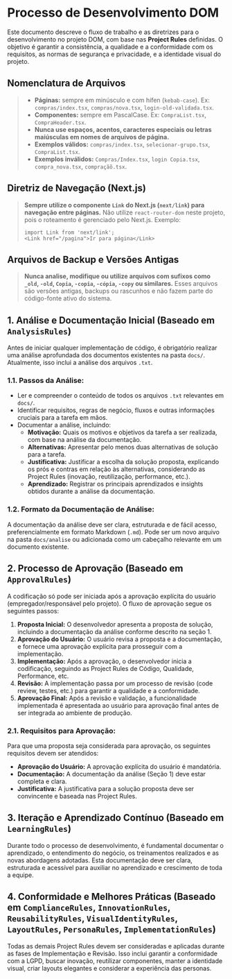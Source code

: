 # Processo de Desenvolvimento DOM

Este documento descreve o fluxo de trabalho e as diretrizes para o desenvolvimento no projeto DOM, com base nas **Project Rules** definidas. O objetivo é garantir a consistência, a qualidade e a conformidade com os requisitos, as normas de segurança e privacidade, e a identidade visual do projeto.

## Nomenclatura de Arquivos
> - **Páginas:** sempre em minúsculo e com hífen (`kebab-case`). Ex: `compras/index.tsx`, `compras/nova.tsx`, `login-old-validada.tsx`.
> - **Componentes:** sempre em PascalCase. Ex: `CompraList.tsx`, `CompraHeader.tsx`.
> - **Nunca use espaços, acentos, caracteres especiais ou letras maiúsculas em nomes de arquivos de página.**
> - **Exemplos válidos:** `compras/index.tsx`, `selecionar-grupo.tsx`, `CompraList.tsx`.
> - **Exemplos inválidos:** `Compras/Index.tsx`, `login Copia.tsx`, `compra_nova.tsx`, `compraçãõ.tsx`.

## Diretriz de Navegação (Next.js)
> **Sempre utilize o componente `Link` do Next.js (`next/link`) para navegação entre páginas.**
> Não utilize `react-router-dom` neste projeto, pois o roteamento é gerenciado pelo Next.js.
> Exemplo:
> ```tsx
> import Link from 'next/link';
> <Link href="/pagina">Ir para página</Link>
> ```

## Arquivos de Backup e Versões Antigas
> **Nunca analise, modifique ou utilize arquivos com sufixos como `_old`, `-old`, `Copia`, `-copia`, `-cópia`, `-copy` ou similares.**
> Esses arquivos são versões antigas, backups ou rascunhos e não fazem parte do código-fonte ativo do sistema.

## 1. Análise e Documentação Inicial (Baseado em `AnalysisRules`)

Antes de iniciar qualquer implementação de código, é obrigatório realizar uma análise aprofundada dos documentos existentes na pasta `docs/`. Atualmente, isso inclui a análise dos arquivos `.txt`.

### 1.1. Passos da Análise:

-   Ler e compreender o conteúdo de todos os arquivos `.txt` relevantes em `docs/`.
-   Identificar requisitos, regras de negócio, fluxos e outras informações cruciais para a tarefa em mãos.
-   Documentar a análise, incluindo:
    -   **Motivação:** Quais os motivos e objetivos da tarefa a ser realizada, com base na análise da documentação.
    -   **Alternativas:** Apresentar pelo menos duas alternativas de solução para a tarefa.
    -   **Justificativa:** Justificar a escolha da solução proposta, explicando os prós e contras em relação às alternativas, considerando as Project Rules (inovação, reutilização, performance, etc.).
    -   **Aprendizado:** Registrar os principais aprendizados e insights obtidos durante a análise da documentação.

### 1.2. Formato da Documentação de Análise:

A documentação da análise deve ser clara, estruturada e de fácil acesso, preferencialmente em formato Markdown (`.md`). Pode ser um novo arquivo na pasta `docs/analise` ou adicionada como um cabeçalho relevante em um documento existente.

## 2. Processo de Aprovação (Baseado em `ApprovalRules`)

A codificação só pode ser iniciada após a aprovação explícita do usuário (empregador/responsável pelo projeto). O fluxo de aprovação segue os seguintes passos:

1.  **Proposta Inicial:** O desenvolvedor apresenta a proposta de solução, incluindo a documentação da análise conforme descrito na seção 1.
2.  **Aprovação do Usuário:** O usuário revisa a proposta e a documentação, e fornece uma aprovação explícita para prosseguir com a implementação.
3.  **Implementação:** Após a aprovação, o desenvolvedor inicia a codificação, seguindo as Project Rules de Código, Qualidade, Performance, etc.
4.  **Revisão:** A implementação passa por um processo de revisão (code review, testes, etc.) para garantir a qualidade e a conformidade.
5.  **Aprovação Final:** Após a revisão e validação, a funcionalidade implementada é apresentada ao usuário para aprovação final antes de ser integrada ao ambiente de produção.

### 2.1. Requisitos para Aprovação:

Para que uma proposta seja considerada para aprovação, os seguintes requisitos devem ser atendidos:

-   **Aprovação do Usuário:** A aprovação explícita do usuário é mandatória.
-   **Documentação:** A documentação da análise (Seção 1) deve estar completa e clara.
-   **Justificativa:** A justificativa para a solução proposta deve ser convincente e baseada nas Project Rules.

## 3. Iteração e Aprendizado Contínuo (Baseado em `LearningRules`)

Durante todo o processo de desenvolvimento, é fundamental documentar o aprendizado, o entendimento do negócio, os treinamentos realizados e as novas abordagens adotadas. Esta documentação deve ser clara, estruturada e acessível para auxiliar no aprendizado e crescimento de toda a equipe.

## 4. Conformidade e Melhores Práticas (Baseado em `ComplianceRules`, `InnovationRules`, `ReusabilityRules`, `VisualIdentityRules`, `LayoutRules`, `PersonaRules`, `ImplementationRules`)

Todas as demais Project Rules devem ser consideradas e aplicadas durante as fases de Implementação e Revisão. Isso inclui garantir a conformidade com a LGPD, buscar inovação, reutilizar componentes, manter a identidade visual, criar layouts elegantes e considerar a experiência das personas. 